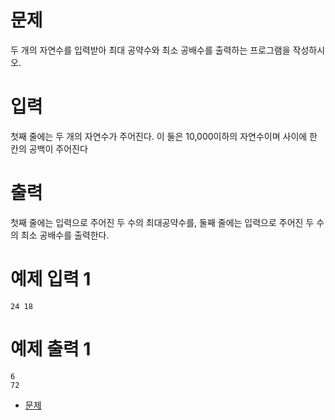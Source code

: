 # 문제

두 개의 자연수를 입력받아 최대 공약수와 최소 공배수를 출력하는 프로그램을 작성하시오.

# 입력

첫째 줄에는 두 개의 자연수가 주어진다. 이 둘은 10,000이하의 자연수이며 사이에 한 칸의 공백이 주어진다

# 출력

첫째 줄에는 입력으로 주어진 두 수의 최대공약수를, 둘째 줄에는 입력으로 주어진 두 수의 최소 공배수를 출력한다.


# 예제 입력 1
```
24 18
```
# 예제 출력 1
```
6
72
```

- <a href="https://www.acmicpc.net/problem/2609" title="문제" target="_blank">문제</a>